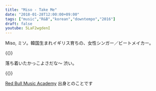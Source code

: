 ```yaml
---
title: "Miso - Take Me"
date: "2018-01-28T12:00:00+09:00"
tags: ["music","R&B","korean","downtempo","2016"]
draft: false
youtube: 5LaF2wgdenI
---
```


Miso, ミソ。韓国生まれイギリス育ちの、女性シンガー／ビートメイカー。

{{<youtube src="5LaF2wgdenI" title="Miso - Take Me">}}

落ち着いたかっこよさだな〜 渋い。

{{<youtube src="F2xS046l7BE" title="Miso - Hooey">}}

[Red Bull Music Academy](http://www.redbullmusicacademy.jp/) 出身とのことです
